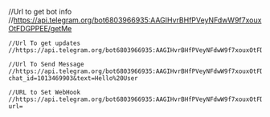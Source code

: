 //Url to get bot info
//https://api.telegram.org/bot6803966935:AAGIHvrBHfPVeyNFdwW9f7xouxOtFDGPPEE/getMe

    //Url To get updates
    //https://api.telegram.org/bot6803966935:AAGIHvrBHfPVeyNFdwW9f7xouxOtFDGPPEE/getUpdates

    //Url To Send Message
    //https://api.telegram.org/bot6803966935:AAGIHvrBHfPVeyNFdwW9f7xouxOtFDGPPEE/sendMessage?chat_id=1013469903&text=Hello%20User

    //URL to Set WebHook
    //https://api.telegram.org/bot6803966935:AAGIHvrBHfPVeyNFdwW9f7xouxOtFDGPPEE/setWebhook?url=
